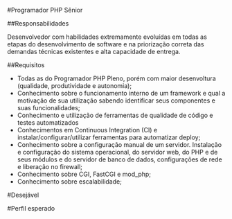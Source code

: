 #Programador PHP Sênior

##Responsabilidades

Desenvolvedor com habilidades extremamente evoluídas em todas as etapas do desenvolvimento de software e na priorização correta das demandas técnicas existentes e alta capacidade de entrega.

##Requisitos

- Todas as do Programador PHP Pleno, porém com maior desenvoltura (qualidade, produtividade e autonomia);
- Conhecimento sobre o funcionamento interno de um framework e qual a motivação de sua utilização sabendo identificar seus componentes e suas funcionalidades;
- Conhecimento e utilização de ferramentas de qualidade de código e testes automatizados
- Conhecimentos em Continuous Integration (CI) e instalar/configurar/utilizar ferramentas para automatizar deploy;
- Conhecimento sobre a configuração manual de um servidor. Instalação e configuração do sistema operacional, do servidor web, do PHP e de seus módulos e do servidor de banco de dados, configurações de rede e liberação no firewall;
- Conhecimento sobre CGI, FastCGI e mod_php;
- Conhecimento sobre escalabilidade;

#Desejável


#Perfil esperado


